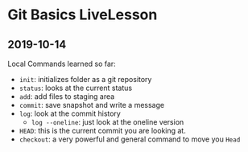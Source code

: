 # Git Basics LiveLesson

## 2019-10-14

Local Commands learned so far:

- `init`: initializes folder as a git repository
- `status`: looks at the current status
- `add`: add files to staging area
- `commit`: save snapshot and write a message
- `log`: look at the commit history
    - `log --oneline`: just look at the oneline version
- `HEAD`: this is the current commit you are looking at.
- `checkout`: a very powerful and general command to move you `Head`


